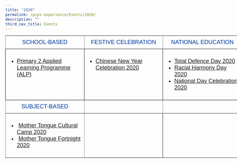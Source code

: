 ```yaml
---
title: "2020"
permalink: /pcps-experience/Events/2020/
description: ""
third_nav_title: Events
---
```

<style type="text/css">
.tg  {border-collapse:collapse;border-spacing:0;margin:0px auto;}
.tg td{border-color:black;border-style:solid;border-width:1px;font-family:Arial, sans-serif;font-size:14px;
  overflow:hidden;padding:10px 5px;word-break:normal;}
.tg th{border-color:black;border-style:solid;border-width:1px;font-family:Arial, sans-serif;font-size:14px;
  font-weight:normal;overflow:hidden;padding:10px 5px;word-break:normal;}
.tg .tg-wk4u{border-color:inherit;color:#00389b;font-size:18px;text-align:center;vertical-align:middle}
.tg .tg-3c46{border-color:#000000;color:#000000;font-size:18px;text-align:left;vertical-align:top}
.tg .tg-b94i{border-color:inherit;color:#00389B;font-size:18px;text-align:center;vertical-align:middle}
.tg .tg-fuxe{border-color:inherit;font-size:18px;text-align:left;vertical-align:top}
.tg .tg-nx8p{font-size:18px;text-align:left;vertical-align:top}
</style>
<table class="tg" style="undefined;table-layout: fixed; width: 748px">
<colgroup>
<col style="width: 249px">
<col style="width: 249px">
<col style="width: 250px">
</colgroup>
<tbody>
  <tr>
    <td class="tg-wk4u">SCHOOL-BASED</td>
    <td class="tg-wk4u">FESTIVE CELEBRATION</td>
    <td class="tg-wk4u">NATIONAL EDUCATION</td>
  </tr>
  <tr>
    <td class="tg-3c46"><ul>
<li><a href="/2020-events/School-Based/p2-alp/">Primary 2 Applied Learning Programme (ALP)</a></li>
</ul></td>
    <td class="tg-3c46"><ul>
<li><a href="/2020-events/Festive-Celebration/cny/">Chinese New Year Celebration 2020</a></li>
</ul></td>
    <td class="tg-3c46"><ul>
<li><a href="/2020-events/National-Education/tdd/">Total Defence Day 2020</a></li>
<li><a href="/2020-events/National-Education/rhd/">Racial Harmony Day 2020</a></li>
<li><a href="/2020-events/National-Education/national-day-celebration/">National Day Celebration 2020</a></li>
</ul></td>
  </tr>
  <tr>
    <td class="tg-b94i">SUBJECT-BASED</td>
    <td class="tg-b94i"></td>
    <td class="tg-b94i"></td>
  </tr>
  <tr>
    <td class="tg-fuxe"><ul>
<li>&nbsp;<a href="/2020-events/Subject-Based/mt-fortnight/">Mother Tongue Cultural Camp 2020</a></li>
<li>&nbsp;<a href="/2020-events/Subject-Based/mt-cultural-camp/">Mother Tongue Fortnight 2020</a></li>
</ul></td>
    <td class="tg-nx8p"></td>
    <td class="tg-fuxe"></td>
  </tr>
</tbody>
</table>